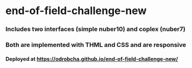 # end-of-field-challenge-new

### Includes two interfaces (simple nuber10) and coplex (nuber7)

### Both are implemented with THML and CSS and are responsive

#### Deployed at https://odrobcha.github.io/end-of-field-challenge-new/
